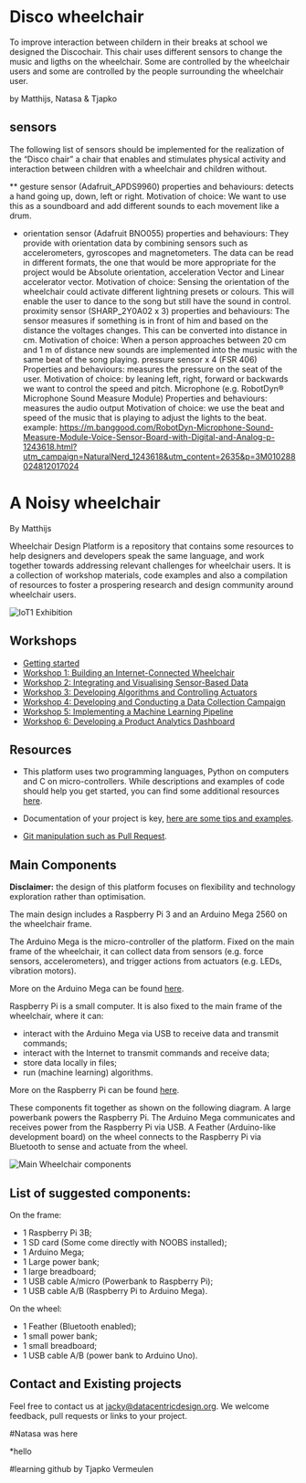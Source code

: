 # Disco wheelchair
To improve interaction between childern in their breaks at school we designed the Discochair. This chair uses different sensors to change the music and ligths on the wheelchair. Some are controlled by the wheelchair users and some are controlled by the people surrounding the wheelchair user.

by Matthijs, Natasa & Tjapko

## sensors

The following list of sensors should be implemented for the realization of the “Disco chair” a chair that enables and stimulates physical activity and interaction between children with a wheelchair and children without.


** gesture sensor (Adafruit_APDS9960)
properties and behaviours: detects a hand going up, down, left or right.
Motivation of choice: We want to use this as a soundboard and add different sounds to each movement like a drum.
* orientation sensor (Adafruit BNO055)
properties and behaviours: They provide with orientation data by combining sensors such as accelerometers, gyroscopes and magnetometers. The data can be read in different formats, the one that would be more appropriate for the project would be Absolute orientation, acceleration Vector and Linear accelerator vector.
Motivation of choice: Sensing the orientation of the wheelchair could activate different lightning presets or colours. This will enable the user to dance to the song but still have the sound in control.
proximity sensor (SHARP_2Y0A02 x 3)
properties and behaviours: The sensor measures if something is in front of him and based on the distance the voltages changes. This can be converted into distance in cm.
Motivation of choice: When a person approaches between 20 cm and 1 m of distance new sounds are implemented into the music with the same beat of the song playing.
pressure sensor x 4 (FSR 406)
Properties and behaviours: measures the pressure on the seat of the user.
Motivation of choice: by leaning left, right, forward or backwards we want to control the speed and pitch.
Microphone (e.g. RobotDyn® Microphone Sound Measure Module)
Properties and behaviours: measures the audio output
Motivation of choice: we use the beat and speed of the music that is playing to adjust the lights to the beat.
example:
https://m.banggood.com/RobotDyn-Microphone-Sound-Measure-Module-Voice-Sensor-Board-with-Digital-and-Analog-p-1243618.html?utm_campaign=NaturalNerd_1243618&utm_content=2635&p=3M010288024812017024


# A Noisy wheelchair

By Matthijs

Wheelchair Design Platform is a repository that contains some resources to help
designers and developers speak the same language, and work together towards
addressing relevant challenges for wheelchair users. It is a collection of
workshop materials, code examples and also a compilation of resources to foster
a prospering research and design community around wheelchair users.


![IoT1 Exhibition](/docs/workshops/images/iot1_exhibition.jpg)

## Workshops

* [Getting started](/docs/workshops/GettingStarted.md)
* [Workshop 1: Building an Internet-Connected Wheelchair](/docs/workshops/Workshop1.md)
* [Workshop 2: Integrating and Visualising Sensor-Based Data](/docs/workshops/Workshop2.md)
* [Workshop 3: Developing Algorithms and Controlling Actuators](/docs/workshops/Workshop3.md)
* [Workshop 4: Developing and Conducting a Data Collection Campaign](/docs/workshops/Workshop4.md)
* [Workshop 5: Implementing a Machine Learning Pipeline](/docs/workshops/Workshop5.md)
* [Workshop 6: Developing a Product Analytics Dashboard](/docs/workshops/Workshop6.md)

## Resources

* This platform uses two programming languages, Python on computers and C on
micro-controllers. While descriptions and examples of code should help you
get started, you can find some additional resources
[here](/docs/resources/software.md "Python and C resources").

* Documentation of your project is key,
[here are some tips and examples](/docs/resources/documentation.md "Documentation tips and examples").

* [Git manipulation such as Pull Request](/docs/resources/git.md "Git manipulation").

## Main Components

__**Disclaimer:**__ the design of this platform focuses on flexibility and
technology exploration rather than optimisation.

The main design includes a Raspberry Pi 3 and an Arduino Mega 2560 on the wheelchair frame.

The Arduino Mega is the micro-controller of the platform. Fixed on the main frame of the wheelchair,
it can collect data from sensors (e.g. force sensors, accelerometers), and trigger actions from actuators
(e.g. LEDs, vibration motors).

More on the Arduino Mega can be found [here](https://github.com/datacentricdesign/wheelchair-design-platform/tree/examples/arduino "Arduino resources").

Raspberry Pi is a small computer. It is also fixed to the main frame of the wheelchair,
where it can:
* interact with the Arduino Mega via USB to receive data and transmit commands;
* interact with the Internet to transmit commands and receive data;
* store data locally in files;
* run (machine learning) algorithms.

More on the Raspberry Pi can be found [here](https://github.com/datacentricdesign/wheelchair-design-platform/tree/examples/raspberrypi "Raspberry Pi resources").

These components fit together as shown on the following diagram. A large powerbank
powers the Raspberry Pi. The Arduino Mega communicates and receives power from the
Raspberry Pi via USB. A Feather (Arduino-like development board) on the wheel connects to
the Raspberry Pi via Bluetooth to sense and actuate from the wheel.

![Main Wheelchair components](/docs/workshops/images/wheechair-components.png)

## List of suggested components:

On the frame:

* 1 Raspberry Pi 3B;
* 1 SD card (Some come directly with NOOBS installed);
* 1 Arduino Mega;
* 1 Large power bank;
* 1 large breadboard;
* 1 USB cable A/micro (Powerbank to Raspberry Pi);
* 1 USB cable A/B (Raspberry Pi to Arduino Mega).

On the wheel:

* 1 Feather (Bluetooth enabled);
* 1 small power bank;
* 1 small breadboard;
* 1 USB cable A/B (power bank to Arduino Uno).


## Contact and Existing projects

Feel free to contact us at jacky@datacentricdesign.org. We welcome feedback, pull requests
or links to your project.

#Natasa was here

*hello


#learning github
by Tjapko Vermeulen

